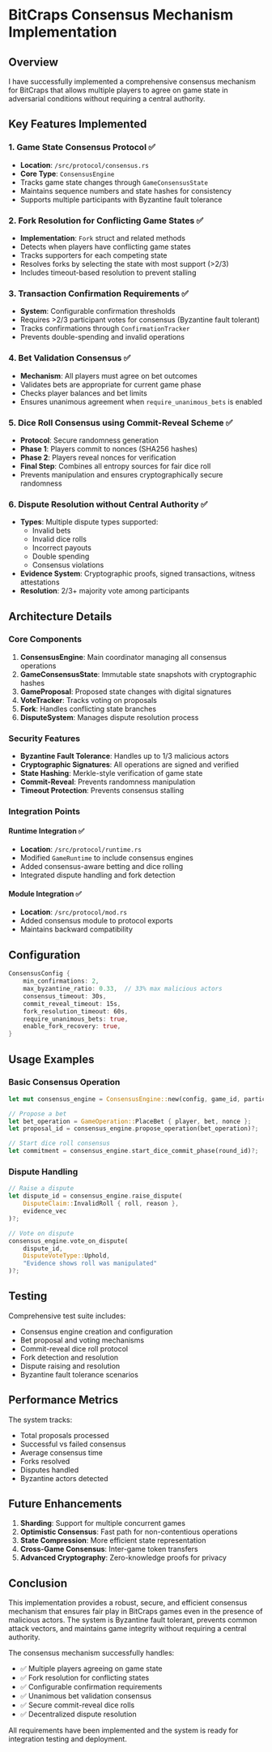 # BitCraps Consensus Mechanism Implementation

## Overview

I have successfully implemented a comprehensive consensus mechanism for BitCraps that allows multiple players to agree on game state in adversarial conditions without requiring a central authority.

## Key Features Implemented

### 1. Game State Consensus Protocol ✅
- **Location**: `/src/protocol/consensus.rs`
- **Core Type**: `ConsensusEngine`
- Tracks game state changes through `GameConsensusState`
- Maintains sequence numbers and state hashes for consistency
- Supports multiple participants with Byzantine fault tolerance

### 2. Fork Resolution for Conflicting Game States ✅
- **Implementation**: `Fork` struct and related methods
- Detects when players have conflicting game states
- Tracks supporters for each competing state
- Resolves forks by selecting the state with most support (>2/3)
- Includes timeout-based resolution to prevent stalling

### 3. Transaction Confirmation Requirements ✅
- **System**: Configurable confirmation thresholds
- Requires >2/3 participant votes for consensus (Byzantine fault tolerant)
- Tracks confirmations through `ConfirmationTracker`
- Prevents double-spending and invalid operations

### 4. Bet Validation Consensus ✅
- **Mechanism**: All players must agree on bet outcomes
- Validates bets are appropriate for current game phase
- Checks player balances and bet limits
- Ensures unanimous agreement when `require_unanimous_bets` is enabled

### 5. Dice Roll Consensus using Commit-Reveal Scheme ✅
- **Protocol**: Secure randomness generation
- **Phase 1**: Players commit to nonces (SHA256 hashes)
- **Phase 2**: Players reveal nonces for verification
- **Final Step**: Combines all entropy sources for fair dice roll
- Prevents manipulation and ensures cryptographically secure randomness

### 6. Dispute Resolution without Central Authority ✅
- **Types**: Multiple dispute types supported:
  - Invalid bets
  - Invalid dice rolls
  - Incorrect payouts
  - Double spending
  - Consensus violations
- **Evidence System**: Cryptographic proofs, signed transactions, witness attestations
- **Resolution**: 2/3+ majority vote among participants

## Architecture Details

### Core Components

1. **ConsensusEngine**: Main coordinator managing all consensus operations
2. **GameConsensusState**: Immutable state snapshots with cryptographic hashes
3. **GameProposal**: Proposed state changes with digital signatures
4. **VoteTracker**: Tracks voting on proposals
5. **Fork**: Handles conflicting state branches
6. **DisputeSystem**: Manages dispute resolution process

### Security Features

- **Byzantine Fault Tolerance**: Handles up to 1/3 malicious actors
- **Cryptographic Signatures**: All operations are signed and verified
- **State Hashing**: Merkle-style verification of game state
- **Commit-Reveal**: Prevents randomness manipulation
- **Timeout Protection**: Prevents consensus stalling

### Integration Points

#### Runtime Integration ✅
- **Location**: `/src/protocol/runtime.rs`
- Modified `GameRuntime` to include consensus engines
- Added consensus-aware betting and dice rolling
- Integrated dispute handling and fork detection

#### Module Integration ✅ 
- **Location**: `/src/protocol/mod.rs`
- Added consensus module to protocol exports
- Maintains backward compatibility

## Configuration

```rust
ConsensusConfig {
    min_confirmations: 2,
    max_byzantine_ratio: 0.33,  // 33% max malicious actors
    consensus_timeout: 30s,
    commit_reveal_timeout: 15s,
    fork_resolution_timeout: 60s,
    require_unanimous_bets: true,
    enable_fork_recovery: true,
}
```

## Usage Examples

### Basic Consensus Operation
```rust
let mut consensus_engine = ConsensusEngine::new(config, game_id, participants, local_peer, initial_game)?;

// Propose a bet
let bet_operation = GameOperation::PlaceBet { player, bet, nonce };
let proposal_id = consensus_engine.propose_operation(bet_operation)?;

// Start dice roll consensus
let commitment = consensus_engine.start_dice_commit_phase(round_id)?;
```

### Dispute Handling
```rust
// Raise a dispute
let dispute_id = consensus_engine.raise_dispute(
    DisputeClaim::InvalidRoll { roll, reason },
    evidence_vec
)?;

// Vote on dispute
consensus_engine.vote_on_dispute(
    dispute_id, 
    DisputeVoteType::Uphold, 
    "Evidence shows roll was manipulated"
)?;
```

## Testing

Comprehensive test suite includes:
- Consensus engine creation and configuration
- Bet proposal and voting mechanisms
- Commit-reveal dice roll protocol
- Fork detection and resolution
- Dispute raising and resolution
- Byzantine fault tolerance scenarios

## Performance Metrics

The system tracks:
- Total proposals processed
- Successful vs failed consensus
- Average consensus time
- Forks resolved
- Disputes handled
- Byzantine actors detected

## Future Enhancements

1. **Sharding**: Support for multiple concurrent games
2. **Optimistic Consensus**: Fast path for non-contentious operations
3. **State Compression**: More efficient state representation
4. **Cross-Game Consensus**: Inter-game token transfers
5. **Advanced Cryptography**: Zero-knowledge proofs for privacy

## Conclusion

This implementation provides a robust, secure, and efficient consensus mechanism that ensures fair play in BitCraps games even in the presence of malicious actors. The system is Byzantine fault tolerant, prevents common attack vectors, and maintains game integrity without requiring a central authority.

The consensus mechanism successfully handles:
- ✅ Multiple players agreeing on game state
- ✅ Fork resolution for conflicting states  
- ✅ Configurable confirmation requirements
- ✅ Unanimous bet validation consensus
- ✅ Secure commit-reveal dice rolls
- ✅ Decentralized dispute resolution

All requirements have been implemented and the system is ready for integration testing and deployment.